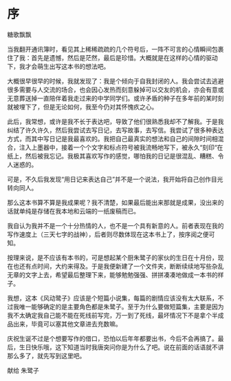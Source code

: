 # 序

糖歌飘飘

当我翻开通讯簿时，看见其上稀稀疏疏的几个符号后，一阵不可言的心情瞬间包裹住了我：首先是遗憾，然后是茫然，最后是珍惜。大概就是在这样的心情的驱动下，我才会萌生出写这本书的想法吧。

大概很早很早的时候，我就发现了：我是个倾向于自我封闭的人。我会尝试去逃避很多需要与人交流的场合，也会因心发热而刻意躲掉可以交友的机会，亦会有意或无意葬送掉一直陪伴着我走过来的中学同学们。或许矛盾的种子在多年前的某时刻就被埋下了，但是无论如何，我至今仍对其怀愧疚之心。

此后，我常想，或许是我不长于表达吧，导致了他们很熟悉我却不了解我。于是我纠结了许久许久，然后我尝试去写日记，去写故事，去写信。我尝试了很多种表达方式，而其中写日记是我最喜欢的。我把自己最真实的想法和自己的间隙时间相混合，注入上墨器中，接着一个个文字和标点符号被我流畅地写下，被永久“刻印“在纸上，然后被我忘记。我极其喜欢写作的感觉，哪怕我的日记是很混乱、糟糕、令人迷惑的。

可是，不久后我发现“用日记来表达自己”并不是一个说法，我开始将自己创作目光转向同人。

那么这本书算不算是我成果呢？我不清楚，如果最后能出来那就是成果，没出来的话就单纯是存储在我本地和云端的一纸废稿而已。

我自认为我并不是一个十分热情的人，也不是一个具有新意的人。前者表现在我的写作速度上（三天七字的战神），后者则尽数体现在这本书上了，按序阅之便可知。

按理来说，是不应该有本书的，可是想起某个厨朱鹭子的家伙的生日在十月份，现在也还有点时间，大约来得及。于是我便新建了一个文件夹，断断续续地写些杂乱无章的文字上去，希望最后整理下来，能够勉勉强强、拼拼凑凑地做成一本书的样子。

我想，这本《风动鹭子》应该是个短篇小说集，每篇的剧情应该没有太大联系，不过我唯一能够确定的是主要角色都是朱鹭子。至于为什么要做短篇集，主要是因为我不太确定我自己能不能在死线前写完，万一到了死线，最坏情况下不是拿个半成品出来，毕竟可以塞其他文章进去充数嘛。

庆祝生诞不过是个想要写作的借口，恐怕以后年年都要出书，今后不会再搞了。最后，生日快乐哦，这下知道当时我唐突问你是为什么了吧。说在前面的话语就不讲那么多了，就先写到这里吧。

献给 朱鹭子
